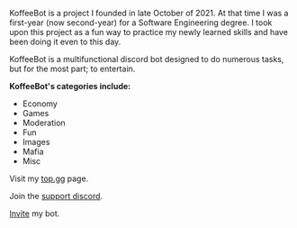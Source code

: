 KoffeeBot is a project I founded in late October of 2021. 
At that time I was a first-year (now second-year) for a Software Engineering degree. 
I took upon this project as a fun way to practice my newly learned skills and have been doing it even to this day.

KoffeeBot is a multifunctional discord bot designed to do numerous tasks, but for the most part; to entertain.

**KoffeeBot's categories include:**
- Economy
- Games
- Moderation
- Fun
- Images
- Mafia
- Misc

Visit my [top.gg](https://top.gg/bot/901223515242508309) page.

Join the [support discord](https://discord.gg/fa3j7fpbA6).

[Invite](https://discord.com/oauth2/authorize?client_id=901223515242508309&scope=bot) my bot.
